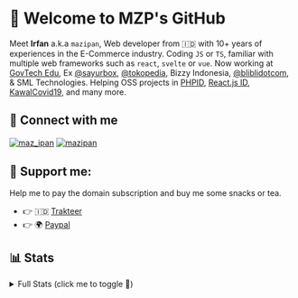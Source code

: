 # 👋 Welcome to MZP's GitHub

Meet **Irfan** a.k.a `mazipan`, Web developer from 🇮🇩 with 10+ years of experiences in the E-Commerce industry. Coding `JS` or `TS`, familiar with multiple web frameworks such as `react`, `svelte` or `vue`. Now working at [GovTech Edu](https://www.govtechedu.id/), Ex [@sayurbox](https://github.com/sayurbox), [@tokopedia](https://github.com/tokopedia), Bizzy Indonesia, [@bliblidotcom](https://github.com/bliblidotcom), & SML Technologies. Helping OSS projects in [PHPID](https://github.com/phpid-jakarta), [React.js ID](https://twitter.com/reactjsid), [KawalCovid19](https://github.com/kawalcovid19), and many more.

## 🔗 Connect with me

<p align="left">
 <a href="https://twitter.com/maz_ipan" target="blank"><img align="center" src="https://raw.githubusercontent.com/rahuldkjain/github-profile-readme-generator/master/src/images/icons/Social/twitter.svg" alt="maz_ipan" height="30" width="40" /></a>
 <a href="https://linkedin.com/in/mazipan" target="blank"><img align="center" src="https://raw.githubusercontent.com/rahuldkjain/github-profile-readme-generator/master/src/images/icons/Social/linked-in-alt.svg" alt="mazipan" height="30" width="40" /></a>
</p>

## 💸 Support me:

Help me to pay the domain subscription and buy me some snacks or tea.

- 👉 🇮🇩 [Trakteer](https://trakteer.id/mazipan/tip?utm_source=github-mazipan)
- 👉 🌍 [Paypal](https://www.paypal.me/mazipan?utm_source=github-mazipan)

## 📊 Stats

<details>
 <summary>Full Stats (click me to toggle 👀)</summary>
 <br>
 <p align="center">
  <a href="https://indogithubers.vercel.app/">
   <img src="https://indogithubers-badge.vercel.app/badge?username=mazipan" alt="IndoGitHubers Badge">
  </a>
 </p>
 <p><img src="https://github-readme-stats.vercel.app/api/top-langs/?username=mazipan&theme=algolia&hide_border=true&langs_count=5" alt="Most used languages" /></p>
 <p><img src="https://github-readme-stats.vercel.app/api?username=mazipan&show_icons=true&theme=algolia&hide_border=true&count_private=true&line_height=27" alt="Github Stats" /></p>
 <p><img src="https://github-readme-streak-stats.herokuapp.com/?user=mazipan&theme=algolia" alt="Stat Streak" /></p>
 <p><img src="https://github-profile-trophy.vercel.app/?username=mazipan&theme=algolia&margin-w=5&margin-h=5" alt="Github Trophy" /></p>
  <p><img src="profile-3d-contrib/profile-night-green.svg" alt="Github Contribution Stats" /></p>
</details>
